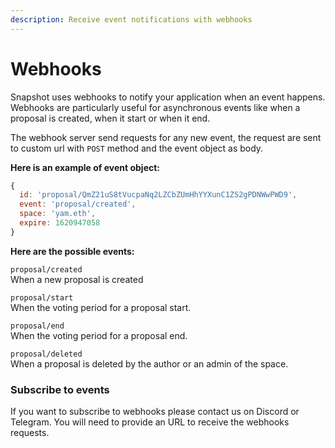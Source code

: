 ```yaml
---
description: Receive event notifications with webhooks
---
```


# Webhooks

Snapshot uses webhooks to notify your application when an event happens. Webhooks are particularly useful for asynchronous events like when a proposal is created, when it start or when it end.

The webhook server send requests for any new event, the request are sent to custom url with `POST` method and the event object as body. 

**Here is an example of event object:**

```javascript
{
  id: 'proposal/QmZ21uS8tVucpaNq2LZCbZUmHhYYXunC1ZS2gPDNWwPWD9',
  event: 'proposal/created',
  space: 'yam.eth',
  expire: 1620947058
}
```

**Here are the possible events:**

`proposal/created`   
When a new proposal is created

`proposal/start`   
When the voting period for a proposal start.

`proposal/end`   
When the voting period for a proposal end.

`proposal/deleted`    
When a proposal is deleted by the author or an admin of the space.

### Subscribe to events

If you want to subscribe to webhooks please contact us on Discord or Telegram. You will need to provide an URL to receive the webhooks requests.

